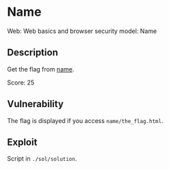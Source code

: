 # Name

Web: Web basics and browser security model: Name

## Description

Get the flag from [name](http://141.85.224.118:8089/name/).

Score: 25

## Vulnerability

The flag is displayed if you access `name/the_flag.html`.

## Exploit

Script in `./sol/solution`.
